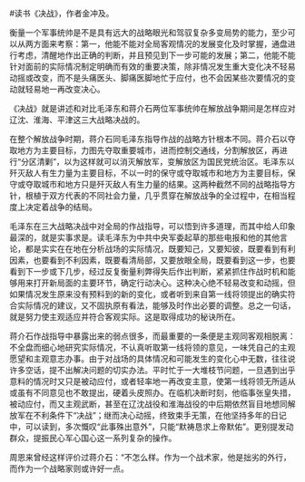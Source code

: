 \#读书《决战》，作者金冲及。

衡量一个军事统帅是不是具有远大的战略眼光和驾驭复杂多变局势的能力，至少可以从两方面来考察：第一，他能不能对全局客观情况的发展变化及时掌握，通盘进行考虑，清醒地作出正确的判断，并且预见到下一步可能的发展；第二，他能不能针对面前的实际情况制定明确而有效的重要决策，除非情况发生重大变化决不轻易动摇或改变，而不是头痛医头、脚痛医脚地忙于应付，也不会因某些次要情况的变动就轻易地一再改变决心。

《决战》就是讲述和对比毛泽东和蒋介石两位军事统帅在解放战争期间是怎样应对辽沈、淮海、平津这三大战略决战的。

在整个解放战争时期，蒋介石同毛泽东指导作战的战略方针根本不同。蒋介石以夺取地方为主要目标，力图先夺取重要城市，进而控制交通线，分割解放区，再进行“分区清剿”，以为这样就可以消灭解放军，变解放区为国民党统治区。毛泽东以歼灭敌人有生力量为主要目标，不以一时的保守或夺取城市和地方为主要目标，保守或夺取城市和地方只是歼灭敌人有生力量的结果。这两种截然不同的战略指导方针，根植于双方代表的不同社会力量，几乎贯穿在解放战争的全过程中，在相当程度上决定着战争的结局。

毛泽东在三大战略决战中对全局的作战指导，可以悟到许多道理，而其中给人印象最深的，就是实事求是。读毛泽东为中共中央军委起草的那些电报和他的其他言论，都是实实在在地在分析战场的实际情况，既要知己，又要知彼，既要看到有利因素，也要看到不利因素，既要看清局部，又要放眼全局，既要看到这一步，也要看到下一步或下几步，经过反复衡量利弊得失后作出判断，紧紧抓住作战时机和能够用来打开新局面的主要环节，确定行动决心。这种决心绝不轻易改变和动摇，但如果情况发生原来没有预料到的新的变化，或者听到来自第一线将领提出的确实符合实际情况的建议，又不固执原有看法，能够及时作出必要的调整。总之一句话，就是努力使主观适应并符合客观实际。这是取得成功的秘诀所在。 

蒋介石作战指导中暴露出来的弱点很多，而最重要的一条便是主观同客观相脱离：不全盘而细心地研究实际情况，不认真听取第一线将领的意见，一味凭自己的主观愿望和主观意志办事。由于对战场的具体情况和可能发生的变化心中无数，往往说许多空话，提不出解决问题的切实办法。平时忙于一大堆枝节问题，一旦遇到出乎意料的情况时又只是被动应付，或者轻率地一再改变主意，使第一线将领无所适从或虽有不同意见也不敢提出，硬着头皮照办。在临机决断时刻，他临事张皇失措，被动应付，而又主观武断，甚至在辽沈战役和淮海战役的中后期依然盲目地想同解放军在不利条件下“决战”；继而决心动摇，终致束手无策，在他坚持多年的日记中，可以读到，多次慨叹“此事殊出意外”，只能“默祷恳求上帝默佑”。更别提发动群众，提振民心军心国心这一系列复杂的操作。

周恩来曾经这样评价过蒋介石：“不怎么样。作为一个战术家，他是拙劣的外行，而作为一个战略家则或许好一点。